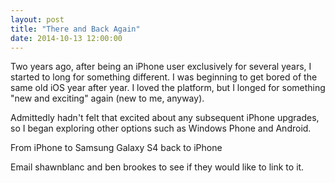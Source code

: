 ```yaml
---
layout: post
title: "There and Back Again"
date: 2014-10-13 12:00:00
---
```


Two years ago, after being an iPhone user exclusively for several years, I started to long for something different. I was beginning to get bored of the same old iOS year after year. I loved the platform, but I longed for something "new and exciting" again (new to me, anyway).

Admittedly hadn't felt that excited about any subsequent iPhone upgrades, so I began exploring other options such as Windows Phone and Android.


From iPhone to Samsung Galaxy S4 back to iPhone

Email shawnblanc and ben brookes to see if they would like to link to it.